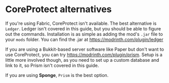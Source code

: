 # CoreProtect alternatives

If you're using Fabric, CoreProtect isn't available. The best alternative is
`Ledger`. Ledger isn't covered in this guide, but you should be able to figure
out the commands. Installation is as simple as adding the mod's `.jar` file to
your `mods` folder. You can find the .jar at <https://modrinth.com/plugin/ledger>


If you are using a Bukkit-based server software like Paper but don't want to use
CoreProtect, you can try <https://modrinth.com/plugin/prism>. Setup is a little
more involved though, as you need to set up a custom database and link to it, so
Prism isn't covered in this guide.

If you are using **Sponge**, `Prism` is the best option.

